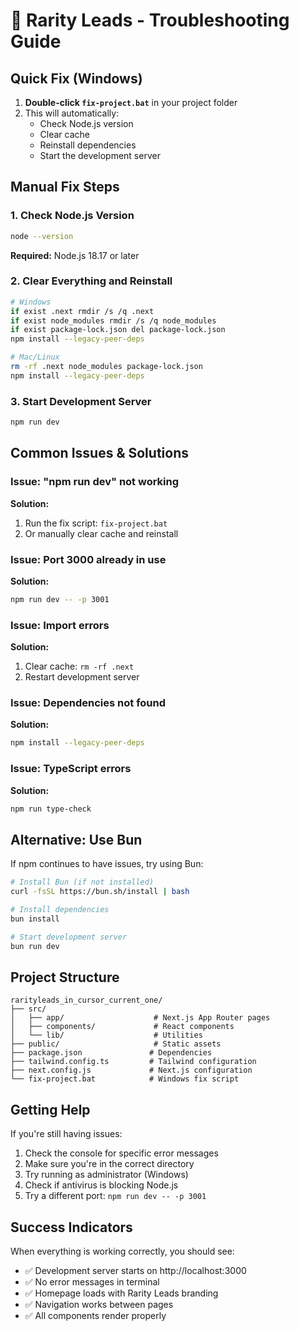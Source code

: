 # 🚨 Rarity Leads - Troubleshooting Guide

## Quick Fix (Windows)

1. **Double-click `fix-project.bat`** in your project folder
2. This will automatically:
   - Check Node.js version
   - Clear cache
   - Reinstall dependencies
   - Start the development server

## Manual Fix Steps

### 1. Check Node.js Version
```bash
node --version
```
**Required:** Node.js 18.17 or later

### 2. Clear Everything and Reinstall
```bash
# Windows
if exist .next rmdir /s /q .next
if exist node_modules rmdir /s /q node_modules
if exist package-lock.json del package-lock.json
npm install --legacy-peer-deps

# Mac/Linux
rm -rf .next node_modules package-lock.json
npm install --legacy-peer-deps
```

### 3. Start Development Server
```bash
npm run dev
```

## Common Issues & Solutions

### Issue: "npm run dev" not working
**Solution:**
1. Run the fix script: `fix-project.bat`
2. Or manually clear cache and reinstall

### Issue: Port 3000 already in use
**Solution:**
```bash
npm run dev -- -p 3001
```

### Issue: Import errors
**Solution:**
1. Clear cache: `rm -rf .next`
2. Restart development server

### Issue: Dependencies not found
**Solution:**
```bash
npm install --legacy-peer-deps
```

### Issue: TypeScript errors
**Solution:**
```bash
npm run type-check
```

## Alternative: Use Bun

If npm continues to have issues, try using Bun:

```bash
# Install Bun (if not installed)
curl -fsSL https://bun.sh/install | bash

# Install dependencies
bun install

# Start development server
bun run dev
```

## Project Structure

```
rarityleads_in_cursor_current_one/
├── src/
│   ├── app/                    # Next.js App Router pages
│   ├── components/             # React components
│   └── lib/                    # Utilities
├── public/                     # Static assets
├── package.json               # Dependencies
├── tailwind.config.ts         # Tailwind configuration
├── next.config.js             # Next.js configuration
└── fix-project.bat            # Windows fix script
```

## Getting Help

If you're still having issues:

1. Check the console for specific error messages
2. Make sure you're in the correct directory
3. Try running as administrator (Windows)
4. Check if antivirus is blocking Node.js
5. Try a different port: `npm run dev -- -p 3001`

## Success Indicators

When everything is working correctly, you should see:
- ✅ Development server starts on http://localhost:3000
- ✅ No error messages in terminal
- ✅ Homepage loads with Rarity Leads branding
- ✅ Navigation works between pages
- ✅ All components render properly 
